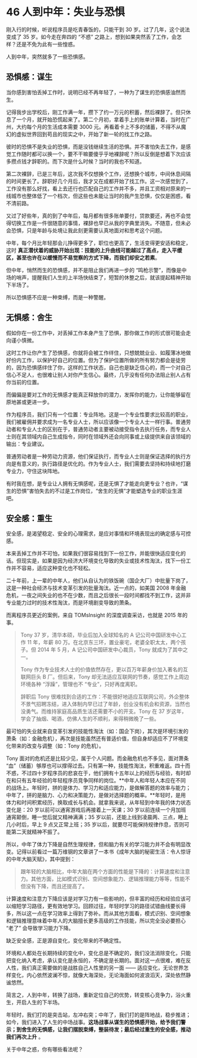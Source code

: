 46 人到中年：失业与恐惧
=============

刚入行的时候，听说程序员是吃青春饭的，只能干到 30 岁。过了几年，这个说法变成了 35 岁。如今走在奔四的 “不惑” 之路上，想到如果突然丢了工作，会怎样？还是不免为此有一些惶惑。

人到中年，突然就多了一些恐惧感。

恐惧感：谋生
------

当你感到害怕丢掉工作时，说明已经不再年轻了，一种为了谋生的恐惧感油然而生。

记得我步出学校后，刚工作满一年，攒下了约一万元的积蓄，然后裸辞了。但只休息了一个月，就开始恐慌起来了。第二个月初，拿着手上的账单计算着，当时在广州，大约每个月的生活成本需要 3000 元。再看着卡上不多的储蓄，不得不从魔幻的虚拟世界回到苟且的现实之中，开始了新一轮的找工作之路。

彼时的恐惧不是失业的恐惧，而是没钱继续生活的恐惧。并不害怕失去工作，是感觉工作随时都可以换一个，要不干嘛要傻乎乎地裸辞呢？所以反倒是想着下次应该多攒点钱才辞职的。而下次是什么时候？当时的我也不知道。

第二次裸辞，已是三年后，这次我不仅想换个工作，还想换个城市，中间休息间隔的时间更长了。辞职好几个月后，我才又在成都开始了找工作。这一次感觉到了，工作没有那么好找，看上去还行也匹配自己的工作并不多，并且工资相对原来的一线城市也整体低了一个档次，但这些也未能让当时的我产生恐惧，仅仅是困惑，看不清前路。

又过了好些年，真的到了中年后，每月都有很多账单要付，贷款要还，再也不会觉得切换工作是一件很随意的事情，裸辞也早已从我的字典里消失。不随意，但未必会恐惧，只是年龄与处境让我此刻更需要认真地面对和思考这个问题。

中年，每个月比年轻那会儿挣得更多了，职位也更高了，生活变得更安适和稳定，这时  **真正潜伏着的威胁开始出现：技能的上升曲线可能越过了高点，走入平缓区，甚至也许在以缓慢而不易觉察的方式下降，而我们却安之若素**。

但中年，悄然而生的恐惧感，并不是阻止我们再进一步的 “鸣枪示警”，而像是中场的哨声，提醒我们人生的上半场快结束了，短暂的休整之后，就该提起精神开始下半场了。

所以恐惧感不应是一种束缚，而是一种警醒。

无惧感：舍生
------

假如你在一份工作中，对丢掉工作本身产生了恐惧，那你做工作的形式很可能会走向谨小慎微。

这时工作让你产生了恐惧感，你就将会被工作绊住，只想兢兢业业、如履薄冰地做好份内工作，以保护好自己的位置。但为了保护位置所做的所有努力都会是徒劳的，因为恐惧感绊住了你，这样的工作状态，自己也是缺乏信心的，而一个对自己信心不足人，也很难让别人对你产生信心。最终，几乎没有任何办法阻止别人占有你当前的位置。

而偏偏是要对工作的无惧感才能真正释放你的潜力，发挥你的能力，让你能够留在原地甚或更进一步。

作为程序员，我们只有一个位置：专业阵地。这是一个专业性要求比较高的职业，我们被雇佣并要求成为一名专业人士，所以应该像一个专业人士一样行事。普通劳动者和专业人士的区别在于，普通劳动者主要被动接受指令去执行任务，而专业人士则在其领域内自己生成指令，同时在领域外还会向同事或上级提供来自该领域的输出：专业建议。

普通劳动者是一种劳动力资源，他们保证执行，而专业人士则是保证选择的执行方向是有意义的，执行路径是优化的。作为专业人士，我们需要去坚持和持续地打磨专业力，守住这块阵地。

有时我在想，是专业让人拥有无惧感呢，还是无惧了才能走向更专业？也许，“谋生的恐惧”害怕失去的不过是工作岗位，“舍生的无惧”才能塑造专业的职业生涯吧。

安全感：重生
------

安全感，是渴望稳定、安全的心理需求，是应对事情和环境表现出的确定感与可控感。

本来丢掉工作并不可怕，如果我们很容易找到下一份工作，并能很快适应变化的话。但现实是，如果是因为经济大环境变化导致的失业或技术性淘汰，找下一份工作并不容易，适应这种变化也不轻松。

二十年前，上一辈的中年人，他们从自认为的铁饭碗（国企大厂）中批量下岗了，这是一种社会经济与技术变革引发的批量淘汰。近一点的，如美国 2008 年金融危机，一夜之间失业的也不在少数，而且之后很长一段时间都找不到工作，这并非专业能力过时的技术性淘汰，而是环境剧变导致的萧条。

而离程序员更近的案例，来自 TOMsInsight 的深度调查采访，也就是 2015 年的事。

> Tony 37 岁，清华本硕，毕业后加入全球知名的 A 记公司中国研发中心工作 11 年，年薪 80 万。在北京东三环，置业豪宅，老婆全职太太，两个孩子。但 2014 年 5 月，A 记公司中国研发中心裁员，Tony 就成为了其中之一。
>
> Tony 作为专业技术人士的价值依然存在，更以百万年薪身价加入著名的互联网巨头 B 厂。但后来，Tony 却无法适应互联网的节奏，感觉工作上周边环境各种 “浮躁”，管理也不 “专业”，只好再度离职。
>
> 辞职后 Tony 很难找到合适的工作：不能很好地适应互联网公司，外企整体不景气招聘冻结，进入体制内早已过了年龄，创业没有机会和资源，当然也没勇气。而维持家庭高品质生活还需要不小的开支。Tony 在 37 岁这年，学会了抽烟、喝酒，仿佛人生的不顺利，来得稍微晚了一些。

最可怕的失业就来自变革引发的技能性淘汰（如：国企下岗），其次是环境引发的萧条（如：金融危机），再次是技能虽然还有普适价值，但自身却适应不了环境变化带来的改变与调整（如：Tony 的危机）。

Tony 面对的危机还是比较少见，属于个人问题。而金融危机也不多见，面对萧条 “血”（储蓄）够厚也可以撑得过去。只有第一种，技能性淘汰，积重难返。四十而不惑，不过四十岁程序员的悲哀在于，他们拥有十五年以上的经历与经验，有时却在和只有五年经验的年轻程序员竞争同样的岗位。**中年人和年轻人本应在不同的战场上。年轻时，拼的是体力、学习力和适应能力，是做解答题的效率与能力；中年了，拼的是脑力、心力和决策能力，是做对选择题的概率。**年轻时，是用体力和时间积累经历，换取成长与机会。就拿我来说，从年轻到中年我的体力状态变化是：20 岁以前可以通宵游戏后再接着上一天课；30 岁以前连续一个月加班通宵颠倒，睡一觉后就又精神满满；35 岁以前，还能上线到凌晨两、三点，睡上几小时后，早上 9 点又正常上班；35 岁以后，就要尽可能保持规律作息，否则可能第二天就精神不振了。

所以，中年了体力下降是自然生理规律，但和脑力有关的学习能力并不会有明显改变。记得以前看过一篇万维钢的文章讲了一本书《成年大脑的秘密生活：令人惊讶的中年大脑天赋》，其中提到：

> 跟年轻的大脑相比，中年大脑在两个方面的性能是下降的：计算速度和注意力。其他方面，比如模式识别、空间想象能力、逻辑推理能力等等，性能不但没有下降，而且还提高了。

计算速度和注意力下降应该是对学习力有一些影响的，但丰富的经历和经验应该可以缩短学习路径，更有效地学习。回顾过往，年轻时学习的路径试错曲线要长得多，所以这一点在学习效率上得到了弥补。而从其他方面看，模式识别、空间想象和逻辑推理意味着中年人的大脑擅长更多高级的工作技能，所以完全没必要担心 “老了” 会导致学习能力下降。

缺乏安全感，正是源自变化，变化带来的不确定性。

环境和人都处在长期持续的变化中，变化总是不确定的，我们没法消除变化，只能把变化纳入考虑，承认变化是永恒的，不确定是长期的。面对这一点很难，难在反人性，我们真正需要做的是战胜自己人性里的另一面 —— 适应变化，无论世界怎样变化，内心依然波澜不惊，就像大海深处，无论海面如何波浪滔天，深处依然静谧悠然。

简言之，人到中年，转换了战场，重新定位自己的优势，转变核心竞争力，浴火重生，开启人生的下半场。

年轻时，我们打的是突击站，左冲右突；中年了，我们打的是阵地战，稳步推进；如今，我们进入了人生的中场战事。**这场战事从谋生的恐惧感开始，给予我们警示；到舍生的无惧感，让我们摆脱束缚，整装待发；最后经过重生的安全感，推动我们再次上升** 。

关于中年之惑，你有哪些看法呢？
